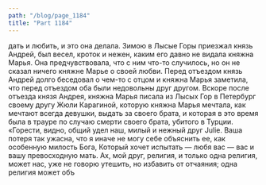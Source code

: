 ```yaml
---
path: "/blog/page_1184"
title: "Part 1184"
---
```


дать и любить, и это она делала.
Зимою в Лысые Горы приезжал князь Андрей, был весел, кроток и нежен, каким его давно не видала княжна Марья. Она предчувствовала, что с ним что-то случилось, но он не сказал ничего княжне Марье о своей любви. Перед отъездом князь Андрей долго беседовал о чем-то с отцом и княжна Марья заметила, что перед отъездом оба были недовольны друг другом.
Вскоре после отъезда князя Андрея, княжна Марья писала из Лысых Гор в Петербург своему другу Жюли Карагиной, которую княжна Марья мечтала, как мечтают всегда девушки, выдать за своего брата, и которая в это время была в трауре по случаю смерти своего брата, убитого в Турции.
«Горести, видно, общий удел наш, милый и нежный друг Julie.
Ваша потеря так ужасна, что я иначе не могу себе объяснить ее, как особенную милость Бога, Который хочет испытать — любя вас — вас и вашу превосходную мать. Ах, мой друг, религия, и только одна религия, может нас, уже не говорю утешить, но избавить от отчаяния; одна религия может объ

